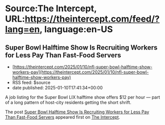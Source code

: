 # Source:The Intercept, URL:https://theintercept.com/feed/?lang=en, language:en-US

## Super Bowl Halftime Show Is Recruiting Workers for Less Pay Than Fast-Food Servers
 - [https://theintercept.com/2025/01/10/nfl-super-bowl-halftime-show-workers-pay](https://theintercept.com/2025/01/10/nfl-super-bowl-halftime-show-workers-pay)
 - RSS feed: $source
 - date published: 2025-01-10T17:41:34+00:00

<p>A job listing for the Super Bowl LIX halftime show offers $12 per hour — part of a long pattern of host-city residents getting the short shrift.</p>
<p>The post <a href="https://theintercept.com/2025/01/10/nfl-super-bowl-halftime-show-workers-pay/">Super Bowl Halftime Show Is Recruiting Workers for Less Pay Than Fast-Food Servers</a> appeared first on <a href="https://theintercept.com">The Intercept</a>.</p>

